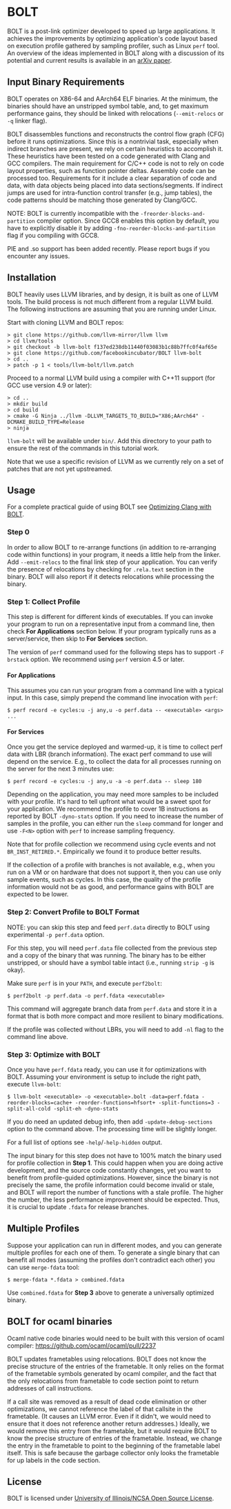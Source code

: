# BOLT

BOLT is a post-link optimizer developed to speed up large applications.
It achieves the improvements by optimizing application's code layout based on
execution profile gathered by sampling profiler, such as Linux `perf` tool.
An overview of the ideas implemented in BOLT along with a discussion of its
potential and current results is available in
an [arXiv paper](https://arxiv.org/abs/1807.06735).

## Input Binary Requirements

BOLT operates on X86-64 and AArch64 ELF binaries. At the minimum, the binaries
should have an unstripped symbol table, and, to get maximum performance gains,
they should be linked with relocations (`--emit-relocs` or `-q` linker flag).

BOLT disassembles functions and reconstructs the control flow graph (CFG)
before it runs optimizations. Since this is a nontrivial task,
especially when indirect branches are present, we rely on certain heuristics
to accomplish it. These heuristics have been tested on a code generated with
Clang and GCC compilers. The main requirement for C/C++ code is not to rely
on code layout properties, such as function pointer deltas.
Assembly code can be processed too. Requirements for it include a clear
separation of code and data, with data objects being placed into data
sections/segments. If indirect jumps are used for intra-function control
transfer (e.g., jump tables), the code patterns should be matching those
generated by Clang/GCC.

NOTE: BOLT is currently incompatible with the `-freorder-blocks-and-partition`
compiler option. Since GCC8 enables this option by default, you have to
explicitly disable it by adding `-fno-reorder-blocks-and-partition` flag if
you compiling with GCC8.

PIE and .so support has been added recently. Please report bugs if you
encounter any issues.

## Installation

BOLT heavily uses LLVM libraries, and by design, it is built as one of LLVM
tools. The build process is not much different from a regular LLVM build.
The following instructions are assuming that you are running under Linux.

Start with cloning LLVM and BOLT repos:

```
> git clone https://github.com/llvm-mirror/llvm llvm
> cd llvm/tools
> git checkout -b llvm-bolt f137ed238db11440f03083b1c88b7ffc0f4af65e
> git clone https://github.com/facebookincubator/BOLT llvm-bolt
> cd ..
> patch -p 1 < tools/llvm-bolt/llvm.patch
```

Proceed to a normal LLVM build using a compiler with C++11 support (for GCC
use version 4.9 or later):

```
> cd ..
> mkdir build
> cd build
> cmake -G Ninja ../llvm -DLLVM_TARGETS_TO_BUILD="X86;AArch64" -DCMAKE_BUILD_TYPE=Release
> ninja
```

`llvm-bolt` will be available under `bin/`. Add this directory to your path to
ensure the rest of the commands in this tutorial work.

Note that we use a specific revision of LLVM as we currently rely on a set of
patches that are not yet upstreamed.

## Usage

For a complete practical guide of using BOLT see [Optimizing Clang with BOLT](./docs/OptimizingClang.md).

### Step 0

In order to allow BOLT to re-arrange functions (in addition to re-arranging
code within functions) in your program, it needs a little help from the linker.
Add `--emit-relocs` to the final link step of your application. You can verify
the presence of relocations by checking for `.rela.text` section in the binary.
BOLT will also report if it detects relocations while processing the binary.

### Step 1: Collect Profile

This step is different for different kinds of executables. If you can invoke
your program to run on a representative input from a command line, then check
**For Applications** section below. If your program typically runs as a
server/service, then skip to **For Services** section.

The version of `perf` command used for the following steps has to support
`-F brstack` option. We recommend using `perf` version 4.5 or later.

#### For Applications

This assumes you can run your program from a command line with a typical input.
In this case, simply prepend the command line invocation with `perf`:
```
$ perf record -e cycles:u -j any,u -o perf.data -- <executable> <args> ...
```

#### For Services

Once you get the service deployed and warmed-up, it is time to collect perf
data with LBR (branch information). The exact perf command to use will depend
on the service. E.g., to collect the data for all processes running on the
server for the next 3 minutes use:
```
$ perf record -e cycles:u -j any,u -a -o perf.data -- sleep 180
```

Depending on the application, you may need more samples to be included with
your profile. It's hard to tell upfront what would be a sweet spot for your
application. We recommend the profile to cover 1B instructions as reported
by BOLT `-dyno-stats` option. If you need to increase the number of samples
in the profile, you can either run the `sleep` command for longer and use
`-F<N>` option with `perf` to increase sampling frequency.

Note that for profile collection we recommend using cycle events and not
`BR_INST_RETIRED.*`. Empirically we found it to produce better results.

If the collection of a profile with branches is not available, e.g., when you run on
a VM or on hardware that does not support it, then you can use only sample
events, such as cycles. In this case, the quality of the profile information
would not be as good, and performance gains with BOLT are expected to be lower.

### Step 2: Convert Profile to BOLT Format

NOTE: you can skip this step and feed `perf.data` directly to BOLT using
experimental `-p perf.data` option.

For this step, you will need `perf.data` file collected from the previous step and
a copy of the binary that was running. The binary has to be either
unstripped, or should have a symbol table intact (i.e., running `strip -g` is
okay).

Make sure `perf` is in your `PATH`, and execute `perf2bolt`:
```
$ perf2bolt -p perf.data -o perf.fdata <executable>
```

This command will aggregate branch data from `perf.data` and store it in a
format that is both more compact and more resilient to binary modifications.

If the profile was collected without LBRs, you will need to add `-nl` flag to
the command line above.

### Step 3: Optimize with BOLT

Once you have `perf.fdata` ready, you can use it for optimizations with
BOLT. Assuming your environment is setup to include the right path, execute
`llvm-bolt`:
```
$ llvm-bolt <executable> -o <executable>.bolt -data=perf.fdata -reorder-blocks=cache+ -reorder-functions=hfsort+ -split-functions=3 -split-all-cold -split-eh -dyno-stats
```

If you do need an updated debug info, then add `-update-debug-sections` option
to the command above. The processing time will be slightly longer.

For a full list of options see `-help`/`-help-hidden` output.

The input binary for this step does not have to 100% match the binary used for
profile collection in **Step 1**. This could happen when you are doing active
development, and the source code constantly changes, yet you want to benefit
from profile-guided optimizations. However, since the binary is not precisely the
same, the profile information could become invalid or stale, and BOLT will
report the number of functions with a stale profile. The higher the
number, the less performance improvement should be expected. Thus, it is
crucial to update `.fdata` for release branches.

## Multiple Profiles

Suppose your application can run in different modes, and you can generate
multiple profiles for each one of them. To generate a single binary that can
benefit all modes (assuming the profiles don't contradict each other) you can
use `merge-fdata` tool:
```
$ merge-fdata *.fdata > combined.fdata
```
Use `combined.fdata` for **Step 3** above to generate a universally optimized
binary.

## BOLT for ocaml binaries

 Ocaml native code binaries would need to be built with this version
 of ocaml compiler: https://github.com/ocaml/ocaml/pull/2237

 BOLT updates frametables using relocations. BOLT does not know the
 precise structure of the entries of the frametable.  It only relies
 on the format of the frametable symbols generated by ocaml compiler,
 and the fact that the only relocations from frametable
 to code section point to return addresses of call instructions.

 If a call site was removed as a result of dead code elimination or
 other optimizations, we cannot reference the label of that callsite
 in the frametable. (It causes an LLVM error. Even if it didn't, we
 would need to ensure that it does not reference another return
 addresses.)  Ideally, we would remove this entry from the frametable,
 but it would require BOLT to know the precise structure of entries of
 the frametable. Instead, we change the entry in the frametable to
 point to the beginning of the frametable label itself. This is safe
 because the garbage collector only looks the frametable for up labels
 in the code section.

## License

BOLT is licensed under [University of Illinois/NCSA Open Source License](./LICENSE.TXT).
